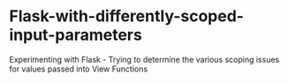 # Flask-with-differently-scoped-input-parameters
Experimenting with Flask - Trying to determine the various scoping issues for values passed into View Functions
